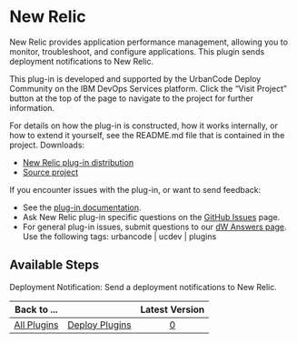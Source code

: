 
New Relic
=========


New Relic provides application performance management, allowing you to monitor, troubleshoot, and configure applications. This plugin sends deployment notifications to New Relic.


This plug-in is developed and supported by the UrbanCode Deploy Community on the IBM DevOps Services platform. Click the “Visit Project” button at the top of the page to navigate to the project for further information.


For details on how the plug-in is constructed, how it works internally, or how to extend it yourself, see the README.md file that is contained in the project. Downloads:


* [New Relic plug-in distribution](https://github.com/UrbanCode/New-Relic-UCD/releases)
* [Source project](https://github.com/UrbanCode/New-Relic-UCD)


If you encounter issues with the plug-in, or want to send feedback:


* See the [plug-in documentation](https://github.com/UrbanCode/New-Relic-UCD/tree/master/doc).
* Ask New Relic plug-in specific questions on the [GitHub Issues](https://github.com/UrbanCode/New-Relic-UCD/issues) page.
* For general plug-in issues, submit questions to our [dW Answers page](https://developer.ibm.com/answers/smart-spaces/23/urbancode.html). Use the following tags: urbancode | ucdev | plugins



Available Steps
---------------


Deployment Notification: Send a deployment notifications to New Relic.






|Back to ...||Latest Version|
| :---: | :---: | :---: |
|[All Plugins](../../index.md)|[Deploy Plugins](../README.md)|[0]()|

